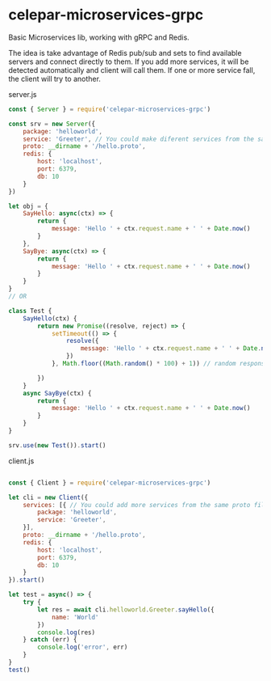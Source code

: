 # celepar-microservices-grpc
Basic Microservices lib, working with gRPC and Redis.

The idea is take advantage of Redis pub/sub and sets to find available servers and connect directly to them.
If you add more services, it will be detected automatically and client will call them.
If one or more service fall, the client will try to another.


server.js
```javascript
const { Server } = require('celepar-microservices-grpc')

const srv = new Server({
    package: 'helloworld',
    service: 'Greeter', // You could make diferent services from the same proto file
    proto: __dirname + '/hello.proto',
    redis: {
        host: 'localhost',
        port: 6379,
        db: 10
    }
})

let obj = {
    SayHello: async(ctx) => {
        return {
            message: 'Hello ' + ctx.request.name + ' ' + Date.now() 
        }
    },
    SayBye: async(ctx) => {
        return {
            message: 'Hello ' + ctx.request.name + ' ' + Date.now() 
        }
    }
}
// OR

class Test {
    SayHello(ctx) {
        return new Promise((resolve, reject) => {
            setTimeout(() => {
                resolve({
                    message: 'Hello ' + ctx.request.name + ' ' + Date.now() 
                })
            }, Math.floor((Math.random() * 100) + 1)) // random response time

        })
    }
    async SayBye(ctx) {
        return {
            message: 'Hello ' + ctx.request.name + ' ' + Date.now() 
        }
    }
}

srv.use(new Test()).start()
```


client.js
```javascript

const { Client } = require('celepar-microservices-grpc')

let cli = new Client({
    services: [{ // You could add more services from the same proto file
        package: 'helloworld',
        service: 'Greeter',
    }],
    proto: __dirname + '/hello.proto',
    redis: {
        host: 'localhost',
        port: 6379,
        db: 10
    }
}).start()

let test = async() => {
    try {
        let res = await cli.helloworld.Greeter.sayHello({
            name: 'World'
        })
        console.log(res)
    } catch (err) {
        console.log('error', err)
    }
}
test()
```
